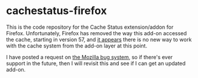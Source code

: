 cachestatus-firefox
===================

This is the code repository for the Cache Status extension/addon for Firefox. Unfortunately, Firefox has removed the way this add-on accessed the cache, starting in version 57, and [it appears](https://discourse.mozilla.org/t/updating-my-add-on-is-this-even-possible-now/25204) there is no new way to work with the cache system from the add-on layer at this point.

I have posted a request on [the Mozilla bug system](https://bugzilla.mozilla.org/show_bug.cgi?id=1435914), so if there's ever support in the future, then I will revisit this and see if I can get an updated add-on.
